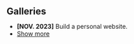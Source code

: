 <h1 id="galleries"></h1>

<h2 style="margin: 30px 0px 10px;">Galleries</h2>

<ul>

<li><strong>[NOV. 2023]</strong> Build a personal website.</li>


<li> <a href="javascript:toggle_vis('newsmore')">Show more</a> </li>
<div id="newsmore" style="display:none">
<li><strong>[JUN. 2021]</strong> Join the <a href="https://www.spin-ion.com/">Spin-Ion Technologies</a>, involved in the <a href="https://bemagic-etn.eu/">BeMAGIC</a> program (Marie Sklodowska-Curie European Training Network).</li>
</div>
</ul>


